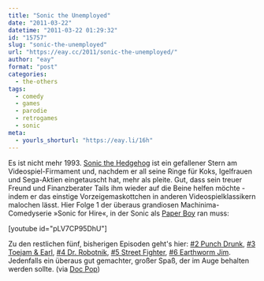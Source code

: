 ```yaml
---
title: "Sonic the Unemployed"
date: "2011-03-22"
datetime: "2011-03-22 01:29:32"
id: "15757"
slug: "sonic-the-unemployed"
url: "https://eay.cc/2011/sonic-the-unemployed/"
author: "eay"
format: "post"
categories:
  - the-others
tags:
  - comedy
  - games
  - parodie
  - retrogames
  - sonic
meta:
  - yourls_shorturl: "https://eay.li/16h"
---
```


Es ist nicht mehr 1993. [Sonic the Hedgehog](http://en.wikipedia.org/wiki/Sonic_the_Hedgehog_%28character%29) ist ein gefallener Stern am Videospiel-Firmament und, nachdem er all seine Ringe für Koks, Igelfrauen und Sega-Aktien eingetauscht hat, mehr als pleite. Gut, dass sein treuer Freund und Finanzberater Tails ihm wieder auf die Beine helfen möchte - indem er das einstige Vorzeigemaskottchen in anderen Videospielklassikern malochen lässt. Hier Folge 1 der überaus grandiosen Machinima-Comedyserie »Sonic for Hire«, in der Sonic als [Paper Boy](http://en.wikipedia.org/wiki/Paperboy_%28video_game%29) ran muss:

\[youtube id="pLV7CP95DhU"\]

Zu den restlichen fünf, bisherigen Episoden geht's hier: [#2 Punch Drunk](http://www.youtube.com/watch?v=Ebbaw8e7DoI), [#3 Toejam & Earl](http://www.youtube.com/watch?v=fsV12Ub9mds), [#4 Dr. Robotnik](http://www.youtube.com/watch?v=kc7s_ruYxQk), [#5 Street Fighter](http://www.youtube.com/watch?v=7jccXvmzMzA), [#6 Earthworm Jim](http://www.youtube.com/watch?v=MaKJGtjSvY0). Jedenfalls ein überaus gut gemachter, großer Spaß, der im Auge behalten werden sollte. (via [Doc Pop](http://www.docpop.org/2011/03/what-would-sonic-do/))
